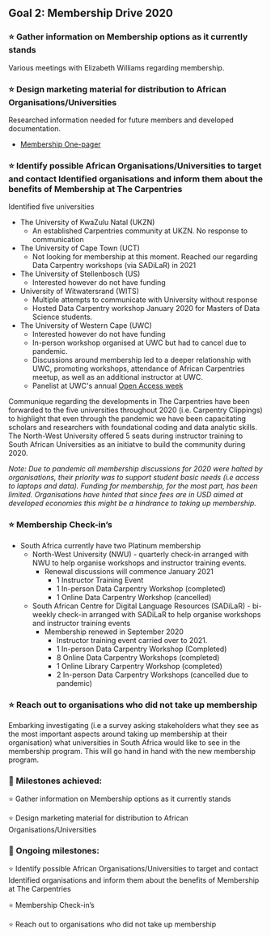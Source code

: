 ## Goal 2: Membership Drive 2020
### :star: Gather information on Membership options as it currently stands
Various meetings with Elizabeth Williams regarding membership.

### :star: Design marketing material for distribution to African Organisations/Universities
Researched information needed for future members and developed documentation. 
- [Membership One-pager](https://docs.google.com/document/d/124UXJnDdAArXxulgn07I63huc8zb8OKePLXzNoLQ2W4/edit) 

### :star: Identify possible African Organisations/Universities to target and contact Identified organisations and inform them about the benefits of Membership at The Carpentries
Identified five universities
- The University of KwaZulu Natal (UKZN)
  - An established Carpentries community at UKZN. No response to communication
- The University of Cape Town (UCT)
  - Not looking for membership at this moment. Reached our regarding Data Carpentry workshops (via SADiLaR) in 2021
- The University of Stellenbosch (US)
  - Interested however do not have funding
- University of Witwatersrand (WITS)
  - Multiple attempts to communicate with University without response
  - Hosted Data Carpentry workshop January 2020 for Masters of Data Science students. 
- The University of Western Cape (UWC)
  - Interested however do not have funding
  - In-person workshop organised at UWC but had to cancel due to pandemic. 
  - Discussions around membership led to a deeper relationship with UWC, promoting workshops, attendance of African Carpentries meetup, as well as an additional instructor at UWC. 
  - Panelist at UWC's annual [Open Access week](https://docs.google.com/presentation/d/10B2OhjZt5AqrDLwewM3bH5chfMY2-pYoFqXQyOe0TMs/edit#slide=id.p)

Communique regarding the developments in The Carpentries have been forwarded to the five universities throughout 2020 (i.e. Carpentry Clippings) to highlight that even through the pandemic we have been capacitating scholars and researchers with foundational coding and data analytic skills. The North-West University offered 5 seats during instructor training to South African Universities as an initiatve to build the community during 2020. 

*Note: Due to pandemic all membership discussions for 2020 were halted by organisations, their priority was to support student basic needs (i.e access to laptops and data). Funding for membership, for the most part, has been limited. Organisations have hinted that since fees are in USD aimed at developed economies this might be a hindrance to taking up membership.* 

### :star: Membership Check-in’s
- South Africa currently have two Platinum membership
  - North-West University (NWU) - quarterly check-in arranged with NWU to help organise workshops and instructor training events. 
    - Renewal discussions will commence January 2021
      - 1 Instructor Training Event
      - 1 In-person Data Carpentry Workshop (completed)
      - 1 Online Data Carpentry Workshop (cancelled)
  - South African Centre for Digital Language Resources (SADiLaR) - bi-weekly check-in arranged with SADiLaR to help organise workshops and instructor training events 
    - Membership renewed in September 2020
      - Instructor training event carried over to 2021. 
       - 1 In-person Data Carpentry Workshop (Completed)
       - 8 Online Data Carpentry Workshops (completed)
       - 1 Online Library Carpentry Workshop (completed)
       - 2 In-person Data Carpentry Workshops (cancelled due to pandemic)

### :star: Reach out to organisations who did not take up membership
Embarking investigating (i.e a survey asking stakeholders what they see as the most important aspects around taking up membership at their organisation) what universities in South Africa would like to see in the membership program. This will go hand in hand with the new membership program. 

### :large_blue_diamond: Milestones achieved:
:star: Gather information on Membership options as it currently stands

:star: Design marketing material for distribution to African Organisations/Universities

### :large_blue_diamond: Ongoing milestones:
:star: Identify possible African Organisations/Universities to target and contact Identified organisations and inform them about the benefits of Membership at The Carpentries

:star: Membership Check-in’s

:star: Reach out to organisations who did not take up membership


